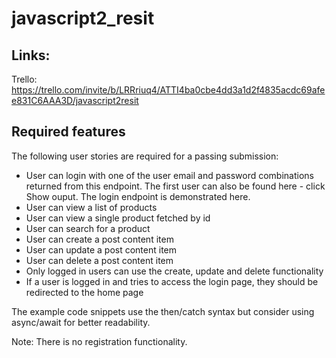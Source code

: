 # javascript2_resit




## Links:

Trello: https://trello.com/invite/b/LRRriuq4/ATTI4ba0cbe4dd3a1d2f4835acdc69afee831C6AAA3D/javascript2resit


## Required features
The following user stories are required for a passing submission:

* User can login with one of the user email and password combinations returned from this endpoint. The first user can also be found here - click Show ouput. The login endpoint is demonstrated here.
* User can view a list of products
* User can view a single product fetched by id
* User can search for a product
* User can create a post content item
* User can update a post content item
* User can delete a post content item
* Only logged in users can use the create, update and delete functionality
* If a user is logged in and tries to access the login page, they should be redirected to the home page

The example code snippets use the then/catch syntax but consider using async/await for better readability.

Note: There is no registration functionality.
